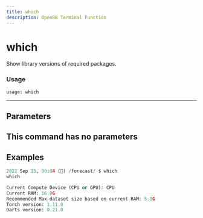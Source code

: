 ```yaml
---
title: which
description: OpenBB Terminal Function
---
```


# which

Show library versions of required packages.

### Usage 
```python
usage: which
```
---
## Parameters

This command has no parameters
---
## Examples

```python
2022 Sep 15, 00:04 (🦋) /forecast/ $ which
which

Current Compute Device (CPU or GPU): CPU
Current RAM: 16.0G
Recommended Max dataset size based on current RAM: 5.0G
Torch version: 1.11.0
Darts version: 0.21.0
```

